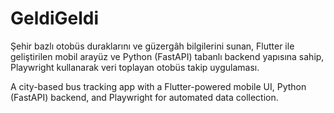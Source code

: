 # GeldiGeldi
Şehir bazlı otobüs duraklarını ve güzergâh bilgilerini sunan, Flutter ile geliştirilen mobil arayüz ve Python (FastAPI) tabanlı backend yapısına sahip, Playwright kullanarak veri toplayan otobüs takip uygulaması.   

A city-based bus tracking app with a Flutter-powered mobile UI, Python (FastAPI) backend, and Playwright for automated data collection.
